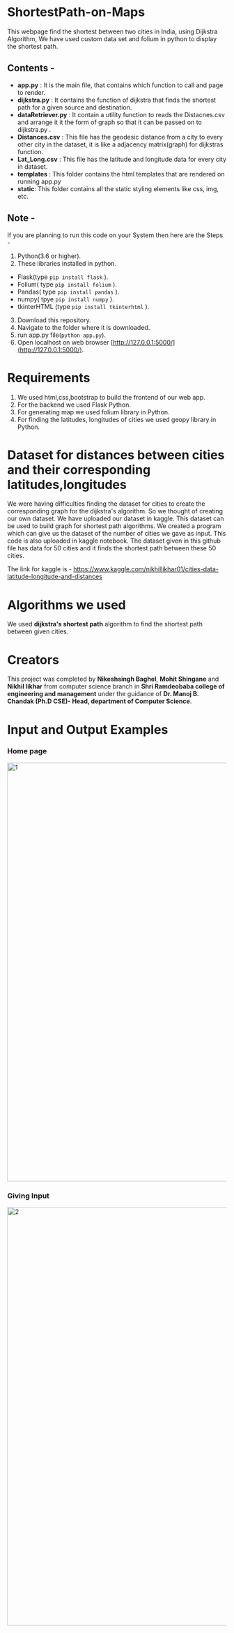 # ShortestPath-on-Maps
This webpage find the shortest between two cities in India, using Dijkstra Algorithm, We have used custom data set and folium in python to display the shortest path.

## Contents - 
- **app.py** : It is the main file, that contains which function to call and page to render.
- **dijkstra.py** : It contains the function of dijkstra that finds the shortest path for a given source and destination.
- **dataRetriever.py** : It contain a utility function to reads the Distacnes.csv and arrange it it the form of graph so that it can be passed on to dijkstra.py .
- **Distances.csv** : This file has the geodesic distance from a city to every other city in the dataset, it is like a adjacency matrix(graph) for dijkstras function.
- **Lat_Long.csv** : This  file has the latitude and longitude data for every city in dataset.
- **templates** : This folder contains the html templates that are rendered on running app.py 
- **static**: This folder contains all the static styling elements like css, img, etc.

## Note -
If you are planning to run this code on your System then here are the Steps - 
1. Python(3.6 or higher).
2. These libraries installed in python.
  - Flask(type `pip install flask` ).
  - Folium( type `pip install folium` ).
  - Pandas( type `pip install pandas` ).
  - numpy( tpye `pip install numpy` ).
  - tkinterHTML (type `pip install tkinterhtml` ).
3. Download this repository.
4. Navigate to the folder where it is downloaded.
5. run app.py file(`python app.py`).
6. Open localhost on web browser [http://127.0.0.1:5000/](http://127.0.0.1:5000/).

# Requirements
1. We used html,css,bootstrap to build the frontend of our web app.
2. For the backend we used Flask Python.
3. For generating map we used folium library in Python.
4. For finding the latitudes, longitudes of cities we used geopy library in Python.

# Dataset for distances between cities and their corresponding latitudes,longitudes
We were having difficulties finding the dataset for cities to create the corresponding graph for the dijkstra's algorithm.
So we thought of creating our own dataset.
We have uploaded our dataset in kaggle.
This dataset can be used to build graph for shortest path algorithms.
We created a program which can give us the dataset of the number of cities we gave as input. This code is also uploaded in kaggle notebook.
The dataset given in this github file has data for 50 cities and it finds the shortest path between these 50 cities.


The link for kaggle is -
https://www.kaggle.com/nikhillikhar01/cities-data-latitude-longitude-and-distances

# Algorithms we used
We used **dijkstra's shortest path** algorithm to find the shortest path between given cities.

# Creators
This project was completed by **Nikeshsingh Baghel**, **Mohit Shingane** and **Nikhil likhar** from computer science branch in **Shri Ramdeobaba college of engineering and management** under the guidance of **Dr. Manoj B. Chandak (Ph.D CSE)-
Head, department of Computer Science**.

# Input and Output Examples

### Home page
[
<img width="960" alt="1" src="https://user-images.githubusercontent.com/71268351/97589152-34fb6400-1a23-11eb-9c07-7be8bdd27aba.PNG">
](url)

### Giving Input
<img width="960" alt="2" src="https://user-images.githubusercontent.com/71268351/97589829-0205a000-1a24-11eb-83d9-bce1332f61bf.PNG">



